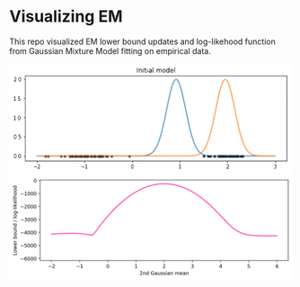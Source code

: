 # Visualizing EM
This repo visualized EM lower bound updates and log-likehood function from Gaussian Mixture Model fitting on empirical data.

<img src="illustrations/EM.gif" width="520px"/> 

<img src="illustrations/lower_bound.gif" width="520px"/> 
